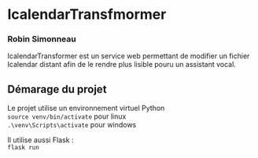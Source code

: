# IcalendarTransfmormer 
### Robin Simonneau  

IcalendarTransformer est un service web permettant de modifier un fichier Icalendar distant afin de le rendre plus lisible pouru un assistant vocal.

## Démarage du projet 

Le projet utilise un environnement virtuel Python  
``source venv/bin/activate`` pour linux  
``.\venv\Scripts\activate`` pour windows  

Il utilise aussi Flask :  
``flask run``  

